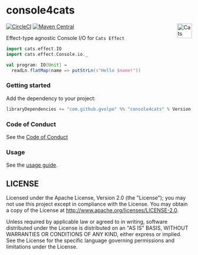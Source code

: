 console4cats
============

[![CircleCI](https://circleci.com/gh/gvolpe/console4cats.svg?style=svg)](https://circleci.com/gh/gvolpe/console4cats)
[![Maven Central](https://img.shields.io/maven-central/v/com.github.gvolpe/console4cats_2.12.svg)](http://search.maven.org/#search%7Cga%7C1%7Cconsole4cats) <a href="https://typelevel.org/cats/"><img src="https://typelevel.org/cats/img/cats-badge.svg" height="40px" align="right" alt="Cats friendly" /></a>

Effect-type agnostic Console I/O for `Cats Effect`

```scala
import cats.effect.IO
import cats.effect.Console.io._

val program: IO[Unit] =
  readLn.flatMap(name => putStrLn(s"Hello $name!"))
```

### Getting started

Add the dependency to your project:

```scala
libraryDependencies += "com.github.gvolpe" %% "console4cats" % Version
```

### Code of Conduct

See the [Code of Conduct](https://gvolpe.github.io/console4cats/CODE_OF_CONDUCT)

### Usage

See the [usage guide](https://gvolpe.github.io/console4cats/guide.html).

## LICENSE

Licensed under the Apache License, Version 2.0 (the "License"); you may not use this project except in compliance with
the License. You may obtain a copy of the License at http://www.apache.org/licenses/LICENSE-2.0.

Unless required by applicable law or agreed to in writing, software distributed under the License is distributed on an
"AS IS" BASIS, WITHOUT WARRANTIES OR CONDITIONS OF ANY KIND, either express or implied. See the License for the specific
language governing permissions and limitations under the License.
